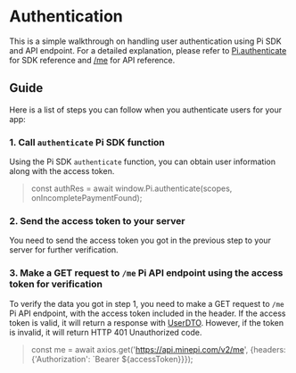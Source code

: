 # Authentication
This is a simple walkthrough on handling user authentication using Pi SDK and API endpoint. For a detailed explanation, please refer to [Pi.authenticate](./SDK_reference.md#authentication) for SDK reference and [/me](./platform_API.md#authentication) for API reference.
 ## Guide

 Here is a list of steps you can follow when you authenticate users for your app:
 ### 1. Call `authenticate` Pi SDK function

 Using the Pi SDK `authenticate` function, you can obtain user information along with the access token.
 > const authRes = await window.Pi.authenticate(scopes, onIncompletePaymentFound);
 ### 2. Send the access token to your server
 You need to send the access token you got in the previous step to your server for further verification.

 ### 3. Make a GET request to `/me` Pi API endpoint using the access token for verification
 To verify the data you got in step 1, you need to make a GET request to `/me` Pi API endpoint, with the access token included in the header. If the access token is valid, it will return a response with [UserDTO](./platform_API#UserDTO). However, if the token is invalid, it will return HTTP 401 Unauthorized code.
 > const me = await axios.get('https://api.minepi.com/v2/me', {headers: {'Authorization': `Bearer ${accessToken}}});
